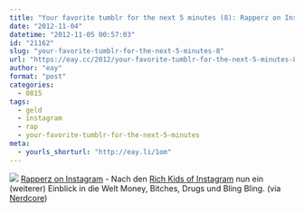 ```yaml
---
title: "Your favorite tumblr for the next 5 minutes (8): Rapperz on Instagram"
date: "2012-11-04"
datetime: "2012-11-05 00:57:03"
id: "21162"
slug: "your-favorite-tumblr-for-the-next-5-minutes-8"
url: "https://eay.cc/2012/your-favorite-tumblr-for-the-next-5-minutes-8/"
author: "eay"
format: "post"
categories:
  - 0815
tags:
  - geld
  - instagram
  - rap
  - your-favorite-tumblr-for-the-next-5-minutes
meta:
  - yourls_shorturl: "http://eay.li/1om"
---
```


![](https://eay.cc/uploads/2012/rapperz.jpg) [Rapperz on Instagram](http://rapperzoninstagram.tumblr.com/) - Nach den [Rich Kids of Instagram](//eay.cc/2012/your-favorite-tumblr-for-the-next-5-minutes-3/) nun ein (weiterer) Einblick in die Welt Money, Bitches, Drugs und Bling Bling. (via [Nerdcore](http://www.crackajack.de/2012/11/04/rappers-on-instagram/))
